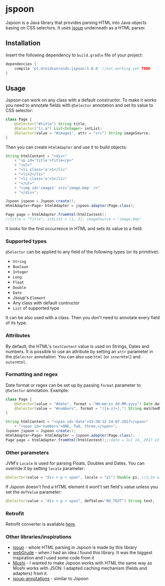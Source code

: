 # jspoon
Jspoon is a Java library that provides parsing HTML into Java objects basing on CSS selectors. It uses [jsoup][jsoup] underneath as a HTML parser.

## Installation
Insert the following dependency to `build.gradle` file of your project:
```gradle
dependencies {
    compile 'pl.droidsonroids:jspoon:1.0.0' //not working yet TODO
}
```
## Usage
Jspoon can work on any class with a default constructor. To make it works you need to annotate fields with `@Selector` annotation and set its value to CSS selector:
```java
class Page {
    @Selector("#title") String title;
    @Selector("li.a") List<Integer> intList;
    @Selector(value = "#image1", attr = "src") String imageSource;
}
```
Then you can create `HtmlAdapter` and use it to build objects:
```java
String htmlContent = "<div>" 
    + "<p id='title'>Title</p>" 
    + "<ul>"
    + "<li class='a'>1</li>"
    + "<li>2</li>"
    + "<li class='a'>3</li>"
    + "</ul>"
    + "<img id='image1' src='image.bmp' />"
    + "</div>";

Jspoon jspoon = Jspoon.create();
HtmlAdapter<Page> htmlAdapter = jspoon.adapter(Page.class);

Page page = htmlAdapter.fromHtml(htmlContent);
//title = "Title"; intList = [1, 3]; imageSource = "image.bmp"
```
It looks for the first occurrence in HTML and sets its value to a field.

### Supported types
`@Selector` can be applied to any field of the following types (or its primitive):
* `String`
* `Boolean`
* `Integer`
* `Long`
* `Float`
* `Double`
* `Date`
* Jsoup's `Element`
* Any class with  default contructor
* `List` of supported type

It can be also used with a class. Then you don't need to annotate every field of its type.

### Attributes
By default, the HTML's `textContent` value is used on Strings, Dates and numbers. It is possible to use an attribute by setting an `attr` parameter in the `@Selector` annotation. You can also use `html` (or `innerHtml`) and `outerHtml`.

### Formatting and regex
Date format or regex can be set up by passing `format` parameter to `@Selector` annotation. Example:
```java
class Page {
    @Selector(value = "#date", format = "HH:mm:ss dd.MM.yyyy") Date date;
    @Selector(value = "#numbers", format = "([a-z]+),") String matchedNumber;
}
```
```java
String htmlContent = "<span id='date'>13:30:12 14.07.2017</span>"
    + "<span id='numbers'>ONE, TwO, three,</span>";
Jspoon jspoon = Jspoon.create();
HtmlAdapter<Page> htmlAdapter = jspoon.adapter(Page.class);
Page page = htmlAdapter.fromHtml(htmlContent);//date = Jul 14, 2017 13:30:12; matchedNumber = "three";
```

### Other parameters
JVM's `Locale` is used for parsing Floats, Doubles and Dates. You can override it by setting `locale` parameter:
```java
@Selector(value = "div > p > span", locale = "pl") Double pi; //3,14 will be parsed 
```
If Jspoon doesn't find a HTML element it wont't set field's value unless you set the `defValue` parameter:
```java
@Selector(value = "div > p > span", defValue="NO_TEXT") String text;
```

### Retrofit
Retrofit converter is available [here][retrofit-converter].

### Other libraries/inspirations
* [jsoup][jsoup] - whole HTML parsing in Jspoon is made by this library
* [webGrude][webGrude] - when I had an idea I found this library. It was the biggest inspiration and I used some code from it
* [Moshi][Moshi] - I wanted to make Jspoon works with HTML the same way as Moshi works with JSON. I adapted caching mechanism (fields and adapters) from it.
* [jsoup-annotations][jsoup-annotations] - similar to Jspoon

[//]: #
   [jsoup]: <https://jsoup.org/>
   [webGrude]: <https://github.com/beothorn/webGrude>
   [Moshi]: <https://github.com/square/moshi>
   [jsoup-annotations]: <https://github.com/fcannizzaro/jsoup-annotations>
   [retrofit-converter]: <https://github.com/DroidsOnRoids/Jspoon/tree/master/retrofit-converter-jspoon>
   
   
